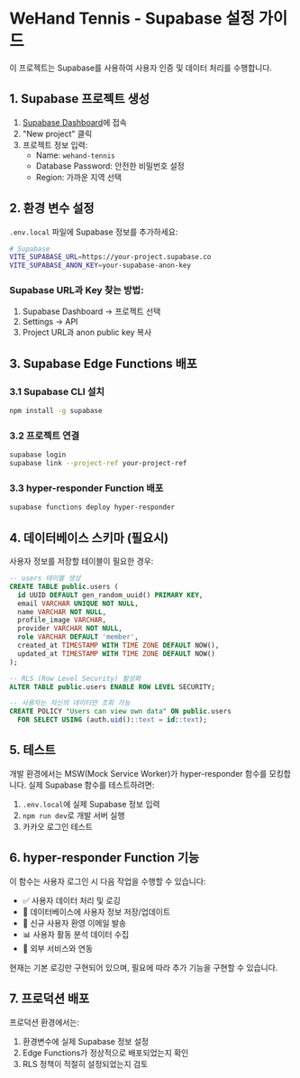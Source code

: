 # WeHand Tennis - Supabase 설정 가이드

이 프로젝트는 Supabase를 사용하여 사용자 인증 및 데이터 처리를 수행합니다.

## 1. Supabase 프로젝트 생성

1. [Supabase Dashboard](https://supabase.com/dashboard)에 접속
2. "New project" 클릭
3. 프로젝트 정보 입력:
   - Name: `wehand-tennis`
   - Database Password: 안전한 비밀번호 설정
   - Region: 가까운 지역 선택

## 2. 환경 변수 설정

`.env.local` 파일에 Supabase 정보를 추가하세요:

```bash
# Supabase
VITE_SUPABASE_URL=https://your-project.supabase.co
VITE_SUPABASE_ANON_KEY=your-supabase-anon-key
```

### Supabase URL과 Key 찾는 방법:
1. Supabase Dashboard → 프로젝트 선택
2. Settings → API
3. Project URL과 anon public key 복사

## 3. Supabase Edge Functions 배포

### 3.1 Supabase CLI 설치
```bash
npm install -g supabase
```

### 3.2 프로젝트 연결
```bash
supabase login
supabase link --project-ref your-project-ref
```

### 3.3 hyper-responder Function 배포
```bash
supabase functions deploy hyper-responder
```

## 4. 데이터베이스 스키마 (필요시)

사용자 정보를 저장할 테이블이 필요한 경우:

```sql
-- users 테이블 생성
CREATE TABLE public.users (
  id UUID DEFAULT gen_random_uuid() PRIMARY KEY,
  email VARCHAR UNIQUE NOT NULL,
  name VARCHAR NOT NULL,
  profile_image VARCHAR,
  provider VARCHAR NOT NULL,
  role VARCHAR DEFAULT 'member',
  created_at TIMESTAMP WITH TIME ZONE DEFAULT NOW(),
  updated_at TIMESTAMP WITH TIME ZONE DEFAULT NOW()
);

-- RLS (Row Level Security) 활성화
ALTER TABLE public.users ENABLE ROW LEVEL SECURITY;

-- 사용자는 자신의 데이터만 조회 가능
CREATE POLICY "Users can view own data" ON public.users
  FOR SELECT USING (auth.uid()::text = id::text);
```

## 5. 테스트

개발 환경에서는 MSW(Mock Service Worker)가 hyper-responder 함수를 모킹합니다. 실제 Supabase 함수를 테스트하려면:

1. `.env.local`에 실제 Supabase 정보 입력
2. `npm run dev`로 개발 서버 실행
3. 카카오 로그인 테스트

## 6. hyper-responder Function 기능

이 함수는 사용자 로그인 시 다음 작업을 수행할 수 있습니다:

- ✅ 사용자 데이터 처리 및 로깅
- 🔄 데이터베이스에 사용자 정보 저장/업데이트
- 📧 신규 사용자 환영 이메일 발송
- 📊 사용자 활동 분석 데이터 수집
- 🔗 외부 서비스와 연동

현재는 기본 로깅만 구현되어 있으며, 필요에 따라 추가 기능을 구현할 수 있습니다.

## 7. 프로덕션 배포

프로덕션 환경에서는:
1. 환경변수에 실제 Supabase 정보 설정
2. Edge Functions가 정상적으로 배포되었는지 확인
3. RLS 정책이 적절히 설정되었는지 검토